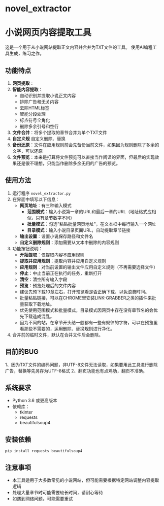 # novel_extractor
# 小说网页内容提取工具

这是一个用于从小说网站提取正文内容并合并为TXT文件的工具。
使用AI编程工具生成，练习之作。

## 功能特点

1. **网页提取**：
2. **智能内容提取**：
   - 自动识别并提取小说正文内容
   - 排除广告和无关内容
   - 去除HTML标签
   - 智能分段处理
   - 标点符号全角化
   - 删除多余引号和空行
3. **文件合并**：将多个提取的章节合并为单个TXT文件
4. **自定义规** 自定义删除、替换
5. **备份还原**：文件在应用规则前会先备份当前文件，如果因为规则删除了多余的文字，可以还原
6. **文件预览**：本来是打算将文件预览可以直接当作阅读的界面，但最后的实现效果还是很不理想，只能当作删除多余无用的广告的预览。
   

## 使用方法

1. 运行程序 `novel_extractor.py`
2. 在界面中填写以下信息：
   - **网页地址**：有三种输入模式
     - **范围模式**：输入小说第一章的URL和最后一章的URL（地址格式应相似，只有章节数字不同）
     - **批量模式**：勾选"粘贴批量网页地址"，在文本框中每行输入一个网址
     - **目录模式**：输入小说目录页面URL，自动提取章节链接
   - **输出设置**：设置小说保存路径和文件名
   - **自定义删除规则**：添加需要从文本中删除的内容规则
3. 功能按钮说明：
   - **开始提取**：仅提取内容不应用规则
   - **提取并应用规则**：提取内容并应用自定义规则
   - **应用规则**：对当前设置的输出文件应用自定义规则（不再需要选择文件）
   - **停止**：中止当前正在执行的任务，重新打开
   - **清空**：清空所有输入字段
   - **预览**：预览处理后的文件内容
   - 建议先预下载10章左右，打开预览看是否正确下载，以免浪费时间。
   - 批量粘贴链接，可以在CHROME里安装LINK-GRABBER之类的插件来批量获取下载地址。
   - 优先使用范围模式和批量模式，目录模式因网页中存在没有章节名的会优先下载造成混乱。
   - 因为不同的站，在章节开头结一般都有一些有规律的字符，可以在预览里看那些不需要的，运用删除、替换规则进行净化。
4. 合并前的临时文件，默认在合并文件后会删除。


## 目前的BUG
1、因为TXT文件的编码问题，非UTF-8文件无法读取，如果要用此工具进行删除广告，替换等先另存为UTF-8格式
2、翻页功能也有点鸡肋，翻页不准确。
## 系统要求

- Python 3.6 或更高版本
- 依赖库：
  - tkinter
  - requests
  - beautifulsoup4

## 安装依赖

```
pip install requests beautifulsoup4
```

## 注意事项

- 本工具适用于大多数常见的小说网站，但可能需要根据特定网站调整内容提取逻辑
- 处理大量章节时可能需要较长时间，请耐心等待
- 如遇到网络问题，可能需要重试
